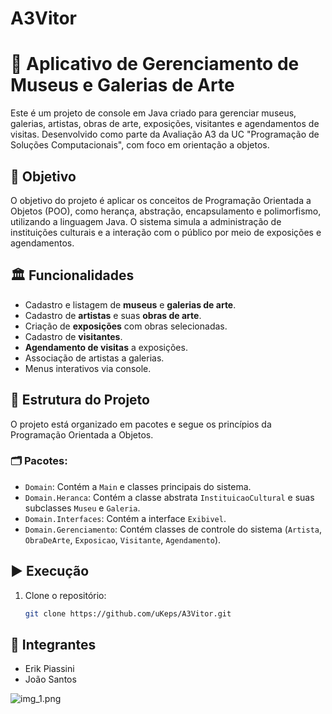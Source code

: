 # A3Vitor

# 🎨 Aplicativo de Gerenciamento de Museus e Galerias de Arte

Este é um projeto de console em Java criado para gerenciar museus, galerias, artistas, obras de arte, exposições, visitantes e agendamentos de visitas. Desenvolvido como parte da Avaliação A3 da UC "Programação de Soluções Computacionais", com foco em orientação a objetos.

## 🧠 Objetivo

O objetivo do projeto é aplicar os conceitos de Programação Orientada a Objetos (POO), como herança, abstração, encapsulamento e polimorfismo, utilizando a linguagem Java. O sistema simula a administração de instituições culturais e a interação com o público por meio de exposições e agendamentos.

## 🏛️ Funcionalidades

- Cadastro e listagem de **museus** e **galerias de arte**.
- Cadastro de **artistas** e suas **obras de arte**.
- Criação de **exposições** com obras selecionadas.
- Cadastro de **visitantes**.
- **Agendamento de visitas** a exposições.
- Associação de artistas a galerias.
- Menus interativos via console.

## 🧱 Estrutura do Projeto

O projeto está organizado em pacotes e segue os princípios da Programação Orientada a Objetos.

### 🗂️ Pacotes:

- `Domain`: Contém a `Main` e classes principais do sistema.
- `Domain.Heranca`: Contém a classe abstrata `InstituicaoCultural` e suas subclasses `Museu` e `Galeria`.
- `Domain.Interfaces`: Contém a interface `Exibivel`.
- `Domain.Gerenciamento`: Contém classes de controle do sistema (`Artista`, `ObraDeArte`, `Exposicao`, `Visitante`, `Agendamento`).

## ▶️ Execução

1. Clone o repositório:

   ```bash
   git clone https://github.com/uKeps/A3Vitor.git
   
## 👥 Integrantes

- Erik Piassini
- João Santos

![img_1.png](img_1.png)